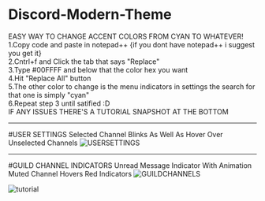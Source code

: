 # Discord-Modern-Theme

EASY WAY TO CHANGE ACCENT COLORS FROM CYAN TO WHATEVER!
<br>1.Copy code and paste in notepad++
{if you dont have notepad++ i suggest you get it}
<br>2.Cntrl+f and Click the tab that says "Replace"
<br>3.Type #00FFFF and below that the color hex you want
<br>4.Hit "Replace All" button
<br>5.The other color to change is the menu indicators in settings
the search for that one is simply "cyan"
<br>6.Repeat step 3 until satified :D
<br>IF ANY ISSUES THERE'S A TUTORIAL SNAPSHOT AT THE BOTTOM
______________________
#USER SETTINGS
Selected Channel Blinks
As Well As Hover Over Unselected Channels
![USERSETTINGS](https://cloud.githubusercontent.com/assets/16980963/12704541/12f5bb28-c823-11e5-8b40-daf0929c2784.png)
______________________

#GUILD CHANNEL INDICATORS
Unread Message Indicator With Animation
Muted Channel Hovers Red Indicators
![GUILDCHANNELS](https://cloud.githubusercontent.com/assets/16980963/12704719/3b174d12-c826-11e5-9ef3-7976b853a1d9.png)

![tutorial](https://cloud.githubusercontent.com/assets/16980963/12973034/7e485cb0-d06f-11e5-914e-3965a17bf99e.png)
